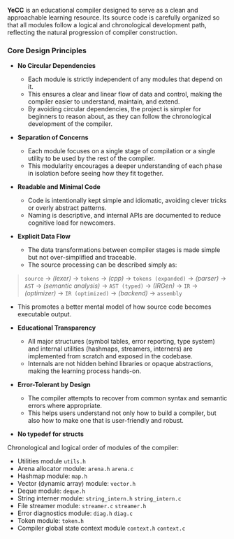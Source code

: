 **YeCC** is an educational compiler designed to serve as a clean and approachable learning resource. Its source code is carefully organized so that all modules follow a logical and chronological development path, reflecting the natural progression of compiler construction.

### Core Design Principles

* **No Circular Dependencies**

  * Each module is strictly independent of any modules that depend on it.
  * This ensures a clear and linear flow of data and control, making the compiler easier to understand, maintain, and extend.
  * By avoiding circular dependencies, the project is simpler for beginners to reason about, as they can follow the chronological development of the compiler.

* **Separation of Concerns**

  * Each module focuses on a single stage of compilation or a single utility to be used by the rest of the compiler.
  * This modularity encourages a deeper understanding of each phase in isolation before seeing how they fit together.

* **Readable and Minimal Code**

  * Code is intentionally kept simple and idiomatic, avoiding clever tricks or overly abstract patterns.
  * Naming is descriptive, and internal APIs are documented to reduce cognitive load for newcomers.

* **Explicit Data Flow**

  * The data transformations between compiler stages is made simple but not over-simplified and traceable.
  * The source processing can be described simply as:
> `source` -> *(lexer)* -> `tokens` -> *(cpp)* -> `tokens (expanded)` -> *(parser)* -> `AST` -> *(semantic analysis)* -> `AST (typed)` -> *(IRGen)* -> `IR` -> *(optimizer)* -> `IR (optimized)` -> *(backend)* -> `assembly`
  * This promotes a better mental model of how source code becomes executable output.

* **Educational Transparency**

  * All major structures (symbol tables, error reporting, type system) and internal utilities (hashmaps, streamers, interners) are implemented from scratch and exposed in the codebase.
  * Internals are not hidden behind libraries or opaque abstractions, making the learning process hands-on.

* **Error-Tolerant by Design**

  * The compiler attempts to recover from common syntax and semantic errors where appropriate.
  * This helps users understand not only how to build a compiler, but also how to make one that is user-friendly and robust.

* **No typedef for structs**

Chronological and logical order of modules of the compiler:
- Utilities module `utils.h`
- Arena allocator module: `arena.h` `arena.c`
- Hashmap module: `map.h`
- Vector (dynamic array) module: `vector.h`
- Deque module: `deque.h`
- String interner module: `string_intern.h` `string_intern.c`
- File streamer module: `streamer.c` `streamer.h`
- Error diagnostics module: `diag.h` `diag.c`
- Token module: `token.h`
- Compiler global state context module `context.h` `context.c`